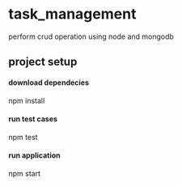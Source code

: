 # task_management
perform crud operation using node and mongodb

## project setup

#### download dependecies
npm install

#### run test cases
npm test

#### run application
npm start

